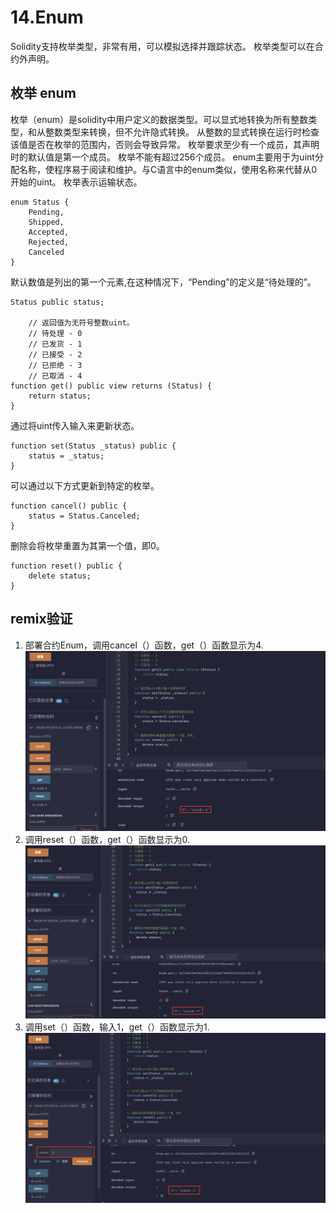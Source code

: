 # 14.Enum
Solidity支持枚举类型，非常有用，可以模拟选择并跟踪状态。
枚举类型可以在合约外声明。
## 枚举 enum
枚举（enum）是solidity中用户定义的数据类型。可以显式地转换为所有整数类型，和从整数类型来转换，但不允许隐式转换。 从整数的显式转换在运行时检查该值是否在枚举的范围内，否则会导致异常。
枚举要求至少有一个成员，其声明时的默认值是第一个成员。 枚举不能有超过256个成员。
enum主要用于为uint分配名称，使程序易于阅读和维护。与C语言中的enum类似，使用名称来代替从0开始的uint。
枚举表示运输状态。
```solidity
enum Status {
    Pending,
    Shipped,
    Accepted,
    Rejected,
    Canceled
}
```
默认数值是列出的第一个元素,在这种情况下，“Pending”的定义是“待处理的”。
```solidity
Status public status;

    // 返回值为无符号整数uint。
    // 待处理 - 0
    // 已发货 - 1
    // 已接受 - 2
    // 已拒绝 - 3
    // 已取消 - 4
function get() public view returns (Status) {
    return status;
}
```
通过将uint传入输入来更新状态。
```solidity
function set(Status _status) public {
    status = _status;
}
```
可以通过以下方式更新到特定的枚举。
```solidity
function cancel() public {
    status = Status.Canceled;
}
```
删除会将枚举重置为其第一个值，即0。
```solidity
function reset() public {
    delete status;
}
```
## remix验证
1. 部署合约Enum，调用cancel（）函数，get（）函数显示为4.
![14-1.png](./img/14-1.png)
2. 调用reset（）函数，get（）函数显示为0.
![14-2.png](./img/14-2.png)
3. 调用set（）函数，输入1，get（）函数显示为1.
![14-3.png](./img/14-3.png)
